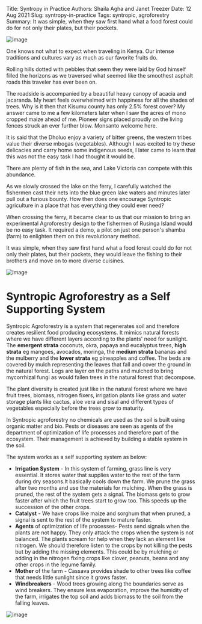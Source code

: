Title: Syntropy in Practice
Authors: Shaila Agha and Janet Treezer
Date: 12 Aug 2021
Slug: syntropy-in-practice
Tags: syntropic, agroforestry
Summary: It was simple, when they saw first hand what a food forest could do for not only their plates, but their pockets.

![image](images/blog/syntropy-in-practice1.webp)

One knows not what to expect when traveling in Kenya. Our intense
traditions and cultures vary as much as our favorite fruits do.

Rolling hills dotted with pebbles that seem they were laid by God
himself filled the horizons as we traversed what seemed like the
smoothest asphalt roads this traveler has ever been on.

The roadside is accompanied by a beautiful heavy canopy of acacia and
jacaranda. My heart feels overwhelmed with happiness for all the shades
of trees. Why is it then that Kisumu county has only 2.5% forest cover?
My answer came to me a few kilometers later when I saw the acres of mono
cropped maize ahead of me. Pioneer signs placed proudly on the living
fences struck an ever further blow. Monsanto welcome here.

It is said that the Dholuo enjoy a variety of bitter greens, the western
tribes value their diverse mbogas (vegetables). Although I was excited
to try these delicacies and carry home some indigenous seeds, I later
came to learn that this was not the easy task I had thought it would be.

There are plenty of fish in the sea, and Lake Victoria can compete with
this abundance.

As we slowly crossed the lake on the ferry, I carefully watched the
fishermen cast their nets into the blue green lake waters and minutes
later pull out a furious bounty. How then does one encourage Syntropic
agriculture in a place that has everything they could ever need?

When crossing the ferry, it became clear to us that our mission to bring
an experimental Agroforestry design to the fishermen of Rusinga Island
would be no easy task. It required a demo, a pilot on just one person's
shamba (farm) to enlighten them on this revolutionary method.

It was simple, when they saw first hand what a food forest could do for
not only their plates, but their pockets, they would leave the fishing
to their brothers and move on to more diverse cuisines.

![image](images/blog/syntropy-in-practice2.webp)

# Syntropic Agroforestry as a Self Supporting System

Syntropic Agroforestry is a system that regenerates soil and therefore
creates resilient food producing ecosystems. It mimics natural forests
where we have different layers according to the plants' need for
sunlight. The **emergent strata** coconuts, okra, papaya and eucalyptus
trees, **high strata** eg mangoes, avocados, moringa, the **medium
strata** bananas and the mulberry and the **lower strata** eg pineapples
and coffee. The beds are covered by mulch representing the leaves that
fall and cover the ground in the natural forest. Logs are layer on the
paths and mulched to bring mycorrhizal fungi as would fallen trees in
the natural forest that decompose.

The plant diversity is created just like in the natural forest where we
have fruit trees, biomass, nitrogen fixers, irrigation plants like grass
and water storage plants like cactus, aloe vera and sisal and different
types of vegetables especially before the trees grow to maturity.

In Syntropic agroforestry no chemicals are used as the soil is built
using organic matter and bio. Pests or diseases are seen as agents of
the department of optimization of life processes and therefore part of
the ecosystem. Their management is achieved by building a stable system
in the soil.

The system works as a self supporting system as below:

- **Irrigation System** - In this system of farming, grass line is
  very essential. It stores water that supplies water to the rest of
  the farm during dry seasons.It basically cools down the farm. We
  prune the grass after two months and use the materials for mulching.
  When the grass is pruned, the rest of the system gets a signal. The
  biomass gets to grow faster after which the fruit trees start to
  grow too. This speeds up the succession of the other crops.
- **Catalyst** - We have crops like maize and sorghum that when
  pruned, a signal is sent to the rest of the system to mature faster.
- **Agents** of optimization of life processes- Pests send signals
  when the plants are not happy. They only attack the crops when the
  system is not balanced. The plants scream for help when they lack an
  element like nitrogen. We should therefore listen to the crops by
  not killing the pests but by adding the missing elements. This could
  be by mulching or adding in the nitrogen fixing crops like clover,
  peanuts, beans and any other crops in the legume family.
- **Mother** of the farm - Cassava provides shade to other trees like
  coffee that needs little sunlight since it grows faster.
- **Windbreakers** - Wood trees growing along the boundaries serve as
  wind breakers. They ensure less evaporation, improve the humidity of
  the farm, irrigates the top soil and adds biomass to the soil from
  the falling leaves.

![image](images/blog/syntropy-in-practice3.webp)
